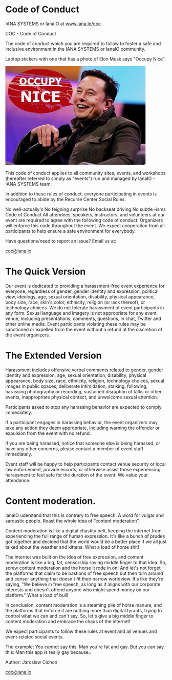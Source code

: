 # Code of Conduct
IANA SYSTEMS or IanaIO at www.iana.io/coc

COC - Code of Conduct

The code of conduct which you are required to follow to foster a safe and inclusive environment in the IANA SYSTEMS or IanaIO community.

Laptop stickers with one that has a photo of Elon Musk says "Occupy Nice".


<img src="https://github.com/ianaio/documents-legal/blob/main/occupy-nice.png" alt="Ianaio"></a>


This code of conduct applies to all community sites, events, and workshops (hereafter referred to simply as "events") run and managed by IanaIO - IANA SYSTEMS team.

In addition to these rules of conduct, everyone participating in events is encouraged to abide by the Recurse Center Social Rules:

No well-actually's
No feigning surprise
No backseat driving
No subtle -isms
Code of Conduct
All attendees, speakers, instructors, and volunteers at our event are required to agree with the following code of conduct. Organizers will enforce this code throughout the event. We expect cooperation from all participants to help ensure a safe environment for everybody.

Have questions/need to report an issue?
Email us at:

coc@iana.io

# The Quick Version

Our event is dedicated to providing a harassment-free event experience for everyone, regardless of gender, gender identity and expression, political view, ideology, age, sexual orientation, disability, physical appearance, body size, race, skin's color, ethnicity, religion (or lack thereof), or technology choices. We do not tolerate harassment of event participants in any form. Sexual language and imagery is not appropriate for any event venue, including presentations, comments, questions, in chat, Twitter and other online media. Event participants violating these rules may be sanctioned or expelled from the event without a refund at the discretion of the event organizers.

# The Extended Version
Harassment includes offensive verbal comments related to gender, gender identity and expression, age, sexual orientation, disability, physical appearance, body size, race, ethnicity, religion, technology choices, sexual images in public spaces, deliberate intimidation, stalking, following, harassing photography or recording, sustained disruption of talks or other events, inappropriate physical contact, and unwelcome sexual attention.

Participants asked to stop any harassing behavior are expected to comply immediately.

If a participant engages in harassing behavior, the event organizers may take any action they deem appropriate, including warning the offender or expulsion from the event with no refund.

If you are being harassed, notice that someone else is being harassed, or have any other concerns, please contact a member of event staff immediately.

Event staff will be happy to help participants contact venue security or local law enforcement, provide escorts, or otherwise assist those experiencing harassment to feel safe for the duration of the event. We value your attendance.

# Content moderation. 

IanaIO uderstand that this is contrary to free speech.
A word for vulgar and sarcastic people.
Roast the whole idea of “content moderation”.

Content moderation is like a digital chastity belt, keeping the internet from experiencing the full range of human expression. It's like a bunch of prudes got together and decided that the world would be a better place if we all just talked about the weather and kittens. What a load of horse shit!

The internet was built on the idea of free expression, and content moderation is like a big, fat, censorship-loving middle finger to that idea. So, screw content moderation and the horse it rode in on!
And let's not forget the platforms that claim to be bastions of free speech but then turn around and censor anything that doesn't fit their narrow worldview. It's like they're saying, "We believe in free speech, as long as it aligns with our corporate interests and doesn't offend anyone who might spend money on our platform." What a load of bull!

In conclusion, content moderation is a steaming pile of horse manure, and the platforms that enforce it are nothing more than digital tyrants, trying to control what we can and can't say. So, let's give a big middle finger to content moderation and embrace the chaos of the internet!

We expect participants to follow these rules at event and all venues and event-related social events.

The example:
You cannot say this: Man you're fat and gay.
But you can say this: Man this app is really gay because..

Author:
Jaroslaw Cichon

coc@iana.io

